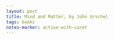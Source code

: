 ```yaml
---
layout: post
title: Mind and Matter, by John Urschel
tags: books
notes-marker: active-with-caret
---
```

